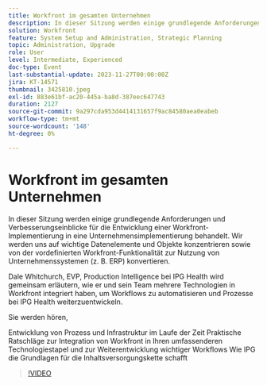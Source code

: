 ```yaml
---
title: Workfront im gesamten Unternehmen
description: In dieser Sitzung werden einige grundlegende Anforderungen und Verbesserungseinblicke für die Entwicklung einer Workfront-Implementierung in eine Unternehmensimplementierung behandelt.
solution: Workfront
feature: System Setup and Administration, Strategic Planning
topic: Administration, Upgrade
role: User
level: Intermediate, Experienced
doc-type: Event
last-substantial-update: 2023-11-27T00:00:00Z
jira: KT-14571
thumbnail: 3425810.jpeg
exl-id: 883e61bf-ac20-445a-ba8d-387eec647743
duration: 2127
source-git-commit: 9a297cda953d4414131657f9ac84580aea0eabeb
workflow-type: tm+mt
source-wordcount: '148'
ht-degree: 0%

---
```


# Workfront im gesamten Unternehmen

In dieser Sitzung werden einige grundlegende Anforderungen und Verbesserungseinblicke für die Entwicklung einer Workfront-Implementierung in eine Unternehmensimplementierung behandelt. Wir werden uns auf wichtige Datenelemente und Objekte konzentrieren sowie von der vordefinierten Workfront-Funktionalität zur Nutzung von Unternehmenssystemen (z. B. ERP) konvertieren.

Dale Whitchurch, EVP, Production Intelligence bei IPG Health wird gemeinsam erläutern, wie er und sein Team mehrere Technologien in Workfront integriert haben, um Workflows zu automatisieren und Prozesse bei IPG Health weiterzuentwickeln.

Sie werden hören,

Entwicklung von Prozess und Infrastruktur im Laufe der Zeit
Praktische Ratschläge zur Integration von Workfront in Ihren umfassenderen Technologiestapel und zur Weiterentwicklung wichtiger Workflows
Wie IPG die Grundlagen für die Inhaltsversorgungskette schafft

>[!VIDEO](https://video.tv.adobe.com/v/3425810/?learn=on)
